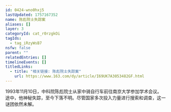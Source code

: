 ```yaml
---
id: 0424-wno0hxj5
lastUpdated: 1757167352
name: 陈彪院士失踪案
aliases: []
layer: 3
categoryId: cat_r0rzgkOi
tagIds:
  - tag_iRzyWsB7
nsfw: false
parent: ""
relatedEntries: []
timelineEvents: []
titledLinks:
  - title: "相关链接: 陈彪院士失踪案"
    url: https://www.163.com/dy/article/I69UK7A3053482GF.html
---
```


1993年11月10日，中科院陈彪院士从家中骑自行车前往南京大学参加学术会议。途中，他神秘失踪，至今下落不明。尽管国家多次投入力量进行搜索和调查，这一谜团依然未解。
